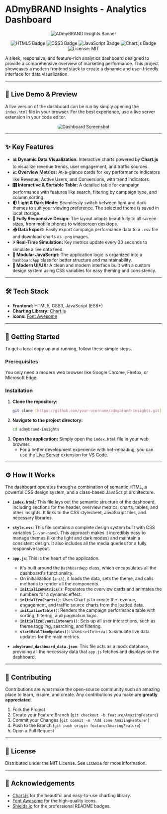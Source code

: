 # ADmyBRAND Insights - Analytics Dashboard

<p align="center">
  <img src="https://placehold.co/1200x300/1F2121/32B8C6?text=ADmyBRAND+Insights&font=raleway" alt="ADmyBRAND Insights Banner">
</p>

<p align="center">
  <img src="https://img.shields.io/badge/HTML5-E34F26?style=for-the-badge&logo=html5&logoColor=white" alt="HTML5 Badge"/>
  <img src="https://img.shields.io/badge/CSS3-1572B6?style=for-the-badge&logo=css3&logoColor=white" alt="CSS3 Badge"/>
  <img src="https://img.shields.io/badge/JavaScript-F7DF1E?style=for-the-badge&logo=javascript&logoColor=black" alt="JavaScript Badge"/>
  <img src="https://img.shields.io/badge/Chart.js-FF6384?style=for-the-badge&logo=chartdotjs&logoColor=white" alt="Chart.js Badge"/>
  <img src="https://img.shields.io/badge/License-MIT-yellow.svg?style=for-the-badge" alt="License: MIT">
</p>

A sleek, responsive, and feature-rich analytics dashboard designed to provide a comprehensive overview of marketing performance. This project showcases a modern frontend stack to create a dynamic and user-friendly interface for data visualization.

---

## 🚀 Live Demo & Preview

A live version of the dashboard can be run by simply opening the `index.html` file in your browser. For the best experience, use a live server extension in your code editor.

<p align="center">
  <img src="https://github.com/user-attachments/assets/299d8baa-a07f-4e53-ac8f-2723e99127ec" alt="Dashboard Screenshot" style="border-radius: 10px; box-shadow: 0 4px 8px rgba(0,0,0,0.1);">
</p>




---

## ✨ Key Features

* **📊 Dynamic Data Visualization:** Interactive charts powered by **Chart.js** to visualize revenue trends, user engagement, and traffic sources.
* **📈 Overview Metrics:** At-a-glance cards for key performance indicators like Revenue, Active Users, and Conversions, with trend indicators.
* **🎛️ Interactive & Sortable Table:** A detailed table for campaign performance with features like search, filtering by campaign type, and column sorting.
* **🌓 Light & Dark Mode:** Seamlessly switch between light and dark themes to suit your viewing preference. The selected theme is saved in local storage.
* **📱 Fully Responsive Design:** The layout adapts beautifully to all screen sizes, from mobile phones to widescreen desktops.
* **📥 Data Export:** Easily export campaign performance data to a `.csv` file and download charts as `.png` images.
* **⚡ Real-Time Simulation:** Key metrics update every 30 seconds to simulate a live data feed.
* **🧩 Modular JavaScript:** The application logic is organized into a `DashboardApp` class for better structure and maintainability.
* **🎨 Modern UI/UX:** A clean and modern interface built with a custom design system using CSS variables for easy theming and consistency.

---

## 🛠️ Tech Stack

* **Frontend:** HTML5, CSS3, JavaScript (ES6+)
* **Charting Library:** [Chart.js](https://www.chartjs.org/)
* **Icons:** [Font Awesome](https://fontawesome.com/)

---


## 🚀 Getting Started

To get a local copy up and running, follow these simple steps.

### Prerequisites

You only need a modern web browser like Google Chrome, Firefox, or Microsoft Edge.

### Installation

1.  **Clone the repository:**
    ```sh
    git clone [https://github.com/your-username/admybrand-insights.git](https://github.com/your-username/admybrand-insights.git)
    ```
2.  **Navigate to the project directory:**
    ```sh
    cd admybrand-insights
    ```
3.  **Open the application:**
    Simply open the `index.html` file in your web browser.
    * For a better development experience with hot-reloading, you can use the [Live Server](https://marketplace.visualstudio.com/items?itemName=ritwickdey.LiveServer) extension for VS Code.

---

## ⚙️ How It Works

The dashboard operates through a combination of semantic HTML, a powerful CSS design system, and a class-based JavaScript architecture.

* **`index.html`**: This file lays out the semantic structure of the dashboard, including sections for the header, overview metrics, charts, tables, and other insights. It links to the CSS stylesheet, JavaScript files, and necessary libraries.

* **`style.css`**: This file contains a complete design system built with CSS variables (`--var-name`). This approach makes it incredibly easy to manage themes (like the light and dark modes) and maintain a consistent design. It also includes all the media queries for a fully responsive layout.

* **`app.js`**: This is the heart of the application.
    * It's built around the `DashboardApp` class, which encapsulates all the dashboard's functionality.
    * On initialization (`init`), it loads the data, sets the theme, and calls methods to render all the components.
    * **`initializeMetrics()`**: Populates the overview cards and animates the numbers for a dynamic effect.
    * **`initializeCharts()`**: Uses Chart.js to create the revenue, engagement, and traffic source charts from the loaded data.
    * **`initializeTable()`**: Renders the campaign performance table with sorting, filtering, and pagination logic.
    * **`initializeEventListeners()`**: Sets up all user interactions, such as theme toggling, searching, and filtering.
    * **`startRealTimeUpdates()`**: Uses `setInterval` to simulate live data updates for the main metrics.

* **`admybrand_dashboard_data.json`**: This file acts as a mock database, providing all the necessary data that `app.js` fetches and displays on the dashboard.

---

## 🤝 Contributing

Contributions are what make the open-source community such an amazing place to learn, inspire, and create. Any contributions you make are **greatly appreciated**.

1.  Fork the Project
2.  Create your Feature Branch (`git checkout -b feature/AmazingFeature`)
3.  Commit your Changes (`git commit -m 'Add some AmazingFeature'`)
4.  Push to the Branch (`git push origin feature/AmazingFeature`)
5.  Open a Pull Request

---

## 📜 License

Distributed under the MIT License. See `LICENSE` for more information.

---

## 🙏 Acknowledgements

* [Chart.js](https://www.chartjs.org/) for the beautiful and easy-to-use charting library.
* [Font Awesome](https://fontawesome.com/) for the high-quality icons.
* [Shields.io](https://shields.io/) for the professional README badges.

